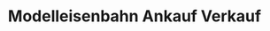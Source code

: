 ---
title: "Modelleisenbahn Ankauf Verkauf"
url: /plauen/modelleisenbahn-ankauf-verkauf/
shop: Spielzeug
---